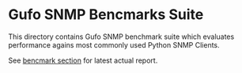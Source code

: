 # Gufo SNMP Bencmarks Suite

This directory contains Gufo SNMP benchmark suite
which evaluates performance agains most commonly
used Python SNMP Clients.

See [bencmark section][benchmarks] for latest
actual report.

[benchmarks]: https://docs.gufolabs.com/gufo_snmp/benchmarks/
